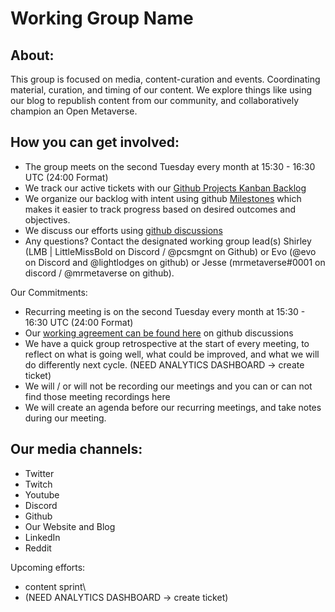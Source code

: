 # Working Group Name

## About: 
This group is focused on media, content-curation and events. Coordinating material, curation, and timing of our content. We explore things like using our blog to republish content from our community, and collaboratively champion an Open Metaverse. 

## How you can get involved: 
- The group meets on the second Tuesday every month at 15:30 - 16:30 UTC (24:00 Format) 
- We track our active tickets with our [Github Projects Kanban Backlog](../../projects/1?add_cards_query=is%3Aopen)
- We organize our backlog with intent using github [Milestones](../../milestones) which makes it easier to track progress based on desired outcomes and objectives.
- We discuss our efforts using [github discussions](../../discussions)
- Any questions? Contact the designated working group lead(s) Shirley (LMB | LittleMissBold on Discord / @pcsmgnt on Github) or Evo (@evo on Discord and @lightlodges on github) or Jesse (mrmetaverse#0001 on discord / @mrmetaverse on github). 

Our Commitments: 
- Recurring meeting is on the second Tuesday every month at 15:30 - 16:30 UTC (24:00 Format)
- Our [working agreement can be found here](../../discussions) on github discussions
- We have a quick group retrospective at the start of every meeting, to reflect on what is going well, what could be improved, and what we will do differently next cycle. (NEED ANALYTICS DASHBOARD -> create ticket)
- We will / or will not be recording our meetings and you can or can not find those meeting recordings here
- We will create an agenda before our recurring meetings, and take notes during our meeting. 

## Our media channels: 
- Twitter 
- Twitch
- Youtube
- Discord
- Github
- Our Website and Blog
- LinkedIn
- Reddit

Upcoming efforts: 
- content sprint\
- (NEED ANALYTICS DASHBOARD -> create ticket) 
